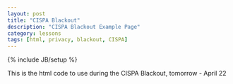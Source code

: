 ```yaml
---
layout: post
title: "CISPA Blackout"
description: "CISPA Blackout Example Page"
category: lessons
tags: [html, privacy, blackout, CISPA]
---
```

{% include JB/setup %}


This is the html code to use during the CISPA Blackout, tomorrow - April 22

<script src="http://pastebin.com/embed_js.php?i=4S6pNXxt"></script>
